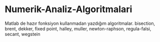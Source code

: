 # Numerik-Analiz-Algoritmalari
Matlab de hazır fonksiyon kullanmadan yazdığım algoritmalar.
bisection, brent, dekker, fixed point, halley, muller, newton-raphson, regula-falsi, secant, wegstein
